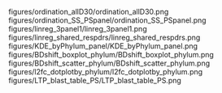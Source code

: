figures/ordination_allD30/ordination_allD30.png
figures/ordination_SS_PSpanel/ordination_SS_PSpanel.png
figures/linreg_3panel1/linreg_3panel1.png
figures/linreg_shared_respdrs/linreg_shared_respdrs.png
figures/KDE_byPhylum_panel/KDE_byPhylum_panel.png
figures/BDshift_boxplot_phylum/BDshift_boxplot_phylum.png
figures/BDshift_scatter_phylum/BDshift_scatter_phylum.png
figures/l2fc_dotplotby_phylum/l2fc_dotplotby_phylum.png
figures/LTP_blast_table_PS/LTP_blast_table_PS.png